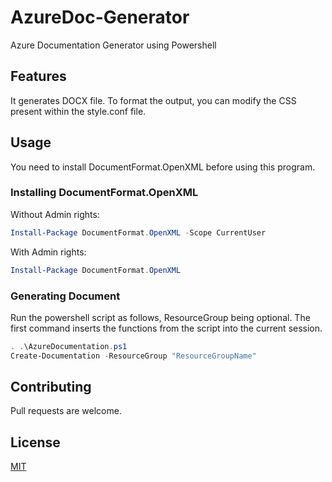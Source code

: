 # AzureDoc-Generator
 Azure Documentation Generator using Powershell

## Features

It generates DOCX file. To format the output, you can modify the CSS present within the style.conf file.

## Usage
You need to install DocumentFormat.OpenXML before using this program. 

### Installing DocumentFormat.OpenXML
Without Admin rights:

```powershell
Install-Package DocumentFormat.OpenXML -Scope CurrentUser
```
With Admin rights:

```powershell
Install-Package DocumentFormat.OpenXML
```
### Generating Document
Run the powershell script as follows, ResourceGroup being optional. The first command inserts the functions from the script into the current session.
```powershell
. .\AzureDocumentation.ps1
Create-Documentation -ResourceGroup "ResourceGroupName"
```
## Contributing
Pull requests are welcome.

## License
[MIT](https://choosealicense.com/licenses/mit/)

